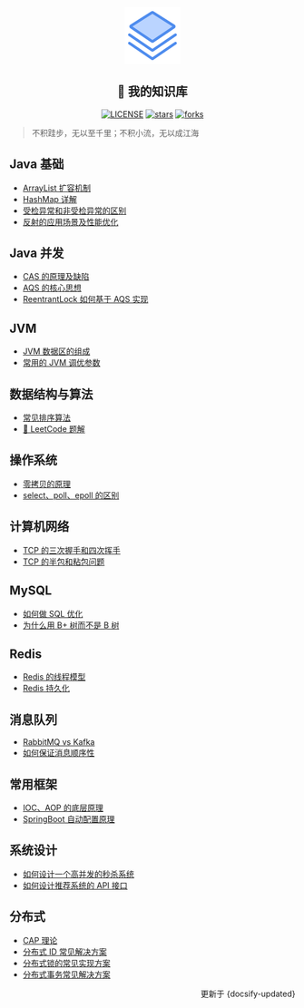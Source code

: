 <p align="center">
    <a href="https://github.com/liuyuhe666/docs"><img width="100px" src="./images/logo.png" alt="logo"></a>
    <h2 align="center">📖 我的知识库</h2>
</p>
<p align="center">
    <a href="https://github.com/liuyuhe666/docs/blob/main/LICENSE"><img src="https://img.shields.io/github/license/liuyuhe666/docs?color=42b883&style=flat-square" alt="LICENSE"></a>
    <a href="https://github.com/liuyuhe666/docs/stargazers"><img src="https://img.shields.io/github/stars/liuyuhe666/docs?color=42b883&logo=github&style=flat-square" alt="stars"></a>
    <a href="https://github.com/liuyuhe666/docs/network/members"><img src="https://img.shields.io/github/forks/liuyuhe666/docs?color=42b883&logo=github&style=flat-square" alt="forks"></a>
</p>

> 不积跬步，无以至千里；不积小流，无以成江海

## Java 基础

- [ArrayList 扩容机制](Java基础/ArrayList扩容机制.md)
- [HashMap 详解](Java基础/HashMap详解.md)
- [受检异常和非受检异常的区别](Java基础/受检异常和非受检异常的区别.md)
- [反射的应用场景及性能优化](Java基础/反射的应用场景及性能优化.md)

## Java 并发

- [CAS 的原理及缺陷](Java并发/CAS的原理及缺陷.md)
- [AQS 的核心思想](Java并发/AQS的核心思想.md)
- [ReentrantLock 如何基于 AQS 实现](Java并发/ReentrantLock如何基于AQS实现.md)

## JVM

- [JVM 数据区的组成](JVM/JVM数据区的组成.md)
- [常用的 JVM 调优参数](JVM/常用的JVM调优参数.md)

## 数据结构与算法

- [常见排序算法](数据结构与算法/常见排序算法.md)
- [🚀 LeetCode 题解](https://github.com/liuyuhe666/leetcode)

## 操作系统

- [零拷贝的原理](操作系统/零拷贝的原理.md)
- [select、poll、epoll 的区别](操作系统/select、poll、epoll的区别.md)

## 计算机网络

- [TCP 的三次握手和四次挥手](计算机网络/TCP的三次握手和四次挥手.md)
- [TCP 的半包和粘包问题](计算机网络/TCP的半包和粘包问题.md)

## MySQL

- [如何做 SQL 优化](MySQL/如何做SQL优化.md)
- [为什么用 B+ 树而不是 B 树](MySQL/为什么用B+树而不是B树.md)

## Redis

- [Redis 的线程模型](Redis/Redis的线程模型.md)
- [Redis 持久化](Redis/Redis持久化.md)

## 消息队列

- [RabbitMQ vs Kafka](消息队列/RabbitMQ-vs-Kafka.md)
- [如何保证消息顺序性](消息队列/如何保证消息顺序性.md)

## 常用框架

- [IOC、AOP 的底层原理](常用框架/IOC、AOP的底层原理.md)
- [SpringBoot 自动配置原理](常用框架/SpringBoot自动配置原理.md)

## 系统设计

- [如何设计一个高并发的秒杀系统](系统设计/如何设计一个高并发的秒杀系统.md)
- [如何设计推荐系统的 API 接口](系统设计/如何设计推荐系统的API接口.md)

## 分布式

- [CAP 理论](分布式/CAP理论.md)
- [分布式 ID 常见解决方案](分布式/分布式ID常见解决方案.md)
- [分布式锁的常见实现方案](分布式/分布式锁的常见实现方案.md)
- [分布式事务常见解决方案](分布式/分布式事务常见解决方案.md)

<div>
    <p align="right">更新于 {docsify-updated}</p>
</div>
